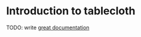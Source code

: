 # Introduction to tablecloth

TODO: write [great documentation](http://jacobian.org/writing/what-to-write/)
